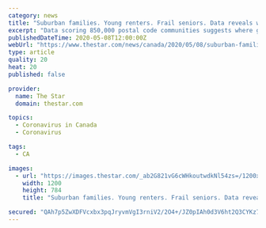 ```yaml
---
category: news
title: "Suburban families. Young renters. Frail seniors. Data reveals who is most at risk financially and socially across Canada amidst the pandemic"
excerpt: "Data scoring 850,000 postal code communities suggests where governments, businesses and social agencies need to focus supports as economy inches"
publishedDateTime: 2020-05-08T12:00:00Z
webUrl: "https://www.thestar.com/news/canada/2020/05/08/suburban-families-young-renters-frail-seniors-data-reveals-who-is-most-at-risk-financially-and-socially-across-canada-amidst-the-pandemic.html"
type: article
quality: 20
heat: 20
published: false

provider:
  name: The Star
  domain: thestar.com

topics:
  - Coronavirus in Canada
  - Coronavirus

tags:
  - CA

images:
  - url: "https://images.thestar.com/_ab2G821vG6cWHkoutwdkNl54zs=/1200x784/smart/filters:cb(1588888166765)/https://www.thestar.com/content/dam/thestar/news/canada/2020/05/08/suburban-families-young-renters-frail-seniors-data-reveals-who-is-most-at-risk-financially-and-socially-across-canada-amidst-the-pandemic/food_banks.jpg"
    width: 1200
    height: 784
    title: "Suburban families. Young renters. Frail seniors. Data reveals who is most at risk financially and socially across Canada amidst the pandemic"

secured: "QAh7p5ZwXDFVcxbx3pqJryvmVgI3rniV2/2O4+/JZ0pIAh0d3V6ht2Q3CYKz74peFch3JG1wFUi4sENa1nUEVTQK11Y1HaVre6gLuJgs6+8VMMQ0guUXUFEgRtDi7dIVJPvIiIf6eRxsfM259TYn0M0dd/IJe+uvNMdutmObuGgvicXZrRk+6e6n5okHBdiTGD/sEp/FDSRP66MT0pX/f146UXVTvtAfN6Xnry7A4kTgRt4UN9An6jvNwyXBDfB/wRfIEWrkrLPBXt8dx1jZqcpq8sq54chZLSLSBAYOW2IUjgtUjnRXqKD8GFcq4Qn+;yzLiiC1k+2lMKzH9vn8beQ=="
---
```


